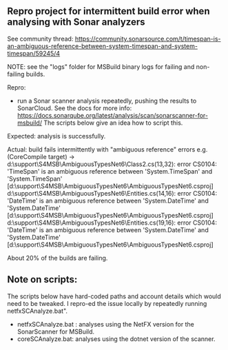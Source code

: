 Repro project for intermittent build error when analysing with Sonar analyzers
------------------------------------------------------------------------------

See community thread: https://community.sonarsource.com/t/timespan-is-an-ambiguous-reference-between-system-timespan-and-system-timespan/59245/4

NOTE: see the "logs" folder for MSBuild binary logs for failing and non-failing builds.


Repro:
* run a Sonar scanner analysis repeatedly, pushing the results to SonarCloud.
See the docs for more info: https://docs.sonarqube.org/latest/analysis/scan/sonarscanner-for-msbuild/
The scripts below give an idea how to script this.

Expected: analysis is successfully.

Actual: build fails intermittently with "ambiguous reference" errors e.g.
       (CoreCompile target) ->
         d:\support\S4MSB\AmbiguousTypesNet6\Class2.cs(13,32): error CS0104: 'TimeSpan' is an ambiguous reference between 'System.TimeSpan' and 'System.TimeSpan' [d:\support\S4MSB\AmbiguousTypesNet6\AmbiguousTypesNet6.csproj]
         d:\support\S4MSB\AmbiguousTypesNet6\Entities.cs(14,16): error CS0104: 'DateTime' is an ambiguous reference between 'System.DateTime' and 'System.DateTime' [d:\support\S4MSB\AmbiguousTypesNet6\AmbiguousTypesNet6.csproj]
         d:\support\S4MSB\AmbiguousTypesNet6\Entities.cs(19,16): error CS0104: 'DateTime' is an ambiguous reference between 'System.DateTime' and 'System.DateTime' [d:\support\S4MSB\AmbiguousTypesNet6\AmbiguousTypesNet6.csproj]

About 20% of the builds are failing.


Note on scripts:
----------------
The scripts below have hard-coded paths and account details which would need to be tweaked.
I repro-ed the issue locally by repeatedly running netfxSCAnalyze.bat".

* netfxSCAnalyze.bat : analyses using the NetFX version for the SonarScanner for MSBuild.
* coreSCAnalyze.bat: analyses using the dotnet version of the scanner.



